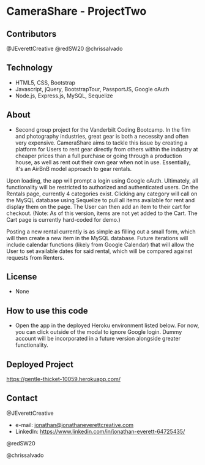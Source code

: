 # CameraShare - ProjectTwo

## Contributors
@JEverettCreative
@redSW20
@chrissalvado

## Technology
- HTML5, CSS, Bootstrap
- Javascript, jQuery, BootstrapTour, PassportJS, Google oAuth
- Node.js, Express.js, MySQL, Sequelize

## About
- Second group project for the Vanderbilt Coding Bootcamp. In the film and photography industries, great gear is both a necessity and often very expensive. CameraShare aims to tackle this issue by creating a platform for Users to rent gear directly from others within the industry at cheaper prices than a full purchase or going through a production house, as well as rent out their own gear when not in use. Essentially, it's an AirBnB model approach to gear rentals.

Upon loading, the app will prompt a login using Google oAuth. Ultimately, all functionality will be restricted to authorized and authenticated users. On the Rentals page, currently 4 categories exist. Clicking any category will call on the MySQL database using Sequelize to pull all items available for rent and display them on the page. The User can then add an item to their cart for checkout. (Note: As of this version, items are not yet added to the Cart. The Cart page is currently hard-coded for demo.)

Posting a new rental currently is as simple as filling out a small form, which will then create a new item in the MySQL database. Future iterations will include calendar functions (likely from Google Calendar) that will allow the User to set available dates for said rental, which will be compared against requests from Renters. 

## License
- None

## How to use this code
- Open the app in the deployed Heroku environment listed below. For now, you can click outside of the modal to ignore Google login. Dummy account will be incorporated in a future version alongside greater functionality.

## Deployed Project
https://gentle-thicket-10059.herokuapp.com/
  
## Contact
@JEverettCreative
- e-mail: jonathan@jonathaneverettcreative.com
- LinkedIn: https://www.linkedin.com/in/jonathan-everett-64725435/

@redSW20

@chrissalvado
